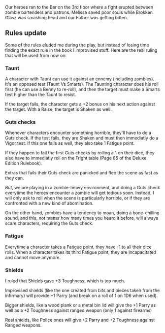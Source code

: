 Our heroes ran to the Bar on the 3rd floor where a fight erupted between zombie
bartenders and patrons. Melissa saved poor souls while Brokken Gläsz was
smashing head and our Father was getting bitten.


## Rules update

Some of the rules eluded me during the play, but instead of losing time finding
the exact rule in the book I improvised stuff. Here are the real ruling that
will be used from now on:

### Taunt

A character with Taunt can use it against an ennemy (including zombies). It's an
opposed test (Taunt Vs Smarts). The Taunting character does his roll first (he
can use a Benny to re-roll), and then the target must make a Smarts test higher
than the Taunt to resist.

If the target fails, the character gets a +2 bonus on his next action against
the target. With a Raise, the target is Shaken as well.

### Guts checks

Whenever characters encounter something horrible, they'll have to do a Guts
check. If the test fails, they are Shaken and must then immediatly do a Vigor
test. If this one fails as well, they also take 1 Fatigue point.

If they happen to fail the first Guts checks by rolling a 1 on their dice, they
also have to immediatly roll on the Fright table (Page 85 of the Deluxe Edition
Rulebook).

Extras that fails their Guts check are panicked and flee the scene as fast as
they can.

*But*, we are playing in a zombie-heavy environment, and doing a Guts check
everytime the heroes encounter a zombie will get tedious soon. Instead, I will
only ask to roll when the scene is particularly horrible, or if they are
confronted with a new kind of abomination.

On the other hand, zombies have a tendency to moan, doing a bone-chilling sound,
and this, not matter how many times you heard it before, will always scare
characters, requiring the Guts check.

### Fatigue

Everytime a character takes a Fatigue point, they have -1 to all their dice
rolls. When a character takes its third Fatigue point, they are Incapacitated
and cannot move anymore.

### Shields

I ruled that Shields gave +3 Toughness, which is too much.

Improvised shields (like the one created from bits and pieces taken from the
infirmary) will provide +1 Parry (and break on a roll of 1 on 1D6 when used).

Bigger shields, like a wood plank or a metal bin lid will give the +1 Parry as
well as a +2 Toughness against ranged weapon (only 1 against firearms)

Real shields, like Police ones will give +2 Parry and +2 Toughness against
Ranged weapons.
